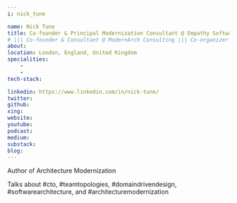 ```yaml
---
i: nick_tune

name: Nick Tune
title: Co-founder & Principal Modernization Consultant @ Empathy Software
# ||| Co-founder & Consultant @ ModernArch Consulting ||| Co-organizer @ DDD London
about:
location: London, England, United Kingdom
specialities:
    -
    -
tech-stack:

linkedin: https://www.linkedin.com/in/nick-tune/
twitter:
github:
xing:
website:
youtube:
podcast:
medium:
substack:
blog:
---
```


Author of Architecture Modernization

Talks about #cto, #teamtopologies, #domaindrivendesign, #softwarearchitecture, and #architecturemodernization
